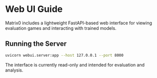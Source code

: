 # Web UI Guide

Matrix0 includes a lightweight FastAPI-based web interface for viewing evaluation games and interacting with trained models.

## Running the Server

```bash
uvicorn webui.server:app --host 127.0.0.1 --port 8000
```

The interface is currently read-only and intended for evaluation and analysis.
